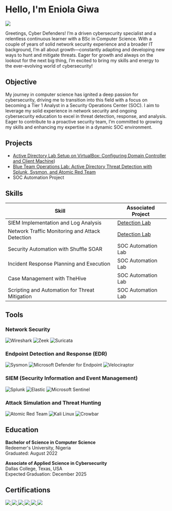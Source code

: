 # Hello, I'm Eniola Giwa 
<a href="https://www.linkedin.com/in/eniola-giwa24/"><img src="https://img.shields.io/badge/-LinkedIn-0072b1?&style=for-the-badge&logo=linkedin&logoColor=white" /></a>


Greetings, Cyber Defenders! I’m a driven cybersecurity specialist and a relentless continuous learner with a BSc in Computer Science. With a couple of years of solid network security experience and a broader IT background, I’m all about growth—constantly adapting and developing new ways to hunt and mitigate threats. Eager for growth and always on the lookout for the next big thing, I’m excited to bring my skills and energy to the ever-evolving world of cybersecurity!

## Objective
My journey in computer science has ignited a deep passion for cybersecurity, driving me to transition into this field with a focus on becoming a Tier 1 Analyst in a Security Operations Center (SOC). I aim to leverage my solid experience in network security and ongoing cybersecurity education to excel in threat detection, response, and analysis. Eager to contribute to a proactive security team, I’m committed to growing my skills and enhancing my expertise in a dynamic SOC environment.


## Projects
- [Active Directory Lab Setup on VirtualBox: Configuring Domain Controller and Client Machine](https://github.com/Ennygee/Virtual-AD-Lab-Domain-Controller-and-Client-Setup-with-1-000-Users))
- [Blue Team Operations Lab: Active Directory Threat Detection with Splunk, Sysmon, and Atomic Red Team](https://github.com/Ennygee/Blue-Team-Operations-Lab-Active-Directory-Threat-Detection-with-Splunk-Sysmon-and-Atomic-Red-Team/blob/main/README.md)
- SOC Automation Project


## Skills

| Skill                                         | Associated Project         |
|-----------------------------------------------|----------------------------|
| SIEM Implementation and Log Analysis          | <a href="https://google.com">Detection Lab</a>|
| Network Traffic Monitoring and Attack Detection | <a href="https://google.com">Detection Lab</a>|
| Security Automation with Shuffle SOAR         | SOC Automation Lab|
| Incident Response Planning and Execution      | SOC Automation Lab|
| Case Management with TheHive                  | SOC Automation Lab|
| Scripting and Automation for Threat Mitigation | SOC Automation Lab|

## Tools

### Network Security
![Wireshark](https://img.shields.io/badge/Wireshark-0078D7?style=for-the-badge&logo=wireshark&logoColor=white)
![Zeek](https://img.shields.io/badge/Zeek-6C4FBB?style=for-the-badge)
![Suricata](https://img.shields.io/badge/Suricata-FB4F14?style=for-the-badge&logo=suricata&logoColor=white)

### Endpoint Detection and Response (EDR)
![Sysmon](https://img.shields.io/badge/Sysmon-6C757D?style=for-the-badge)
![Microsoft Defender for Endpoint](https://img.shields.io/badge/Microsoft%20Defender%20for%20Endpoint-0078D7?style=for-the-badge)
![Velociraptor](https://img.shields.io/badge/Velociraptor-5E478E?style=for-the-badge)

### SIEM (Security Information and Event Management)
![Splunk](https://img.shields.io/badge/Splunk-000000?style=for-the-badge&logo=splunk&logoColor=white)
![Elastic](https://img.shields.io/badge/Elastic-005571?style=for-the-badge&logo=elastic&logoColor=white)
![Microsoft Sentinel](https://img.shields.io/badge/Microsoft%20Sentinel-0078D7?style=for-the-badge)

### Attack Simulation and Threat Hunting
![Atomic Red Team](https://img.shields.io/badge/Atomic%20Red%20Team-6C4FBB?style=for-the-badge)
![Kali Linux](https://img.shields.io/badge/Kali%20Linux-557C94?style=for-the-badge&logo=kalilinux&logoColor=white)
![Crowbar](https://img.shields.io/badge/Crowbar-5E478E?style=for-the-badge)


## Education

**Bachelor of Science in Computer Science**  
Redeemer's University, Nigeria  
Graduated: August 2022

**Associate of Applied Science in Cybersecurity**  
Dallas College, Texas, USA  
Expected Graduation: December 2025




## Certifications

<div>
    <a href="https://www.credly.com/badges/bf38a4ff-3f9b-4a2f-8044-dcc57fef3c9e" target="_blank">
        <img src="https://img.shields.io/badge/-CCNA-2962FF?&style=for-the-badge&logo=Cisco&logoColor=white" />
    </a>
    <a href="https://www.credly.com/badges/a7197eb8-dbe8-4e6f-85bb-44db5bc26649" target="_blank">
        <img src="https://img.shields.io/badge/-Security%2B-FF0000?&style=for-the-badge&logo=CompTIA&logoColor=white" />
    </a>
    <a href="https://www.credly.com/badges/580df600-2127-4641-8cec-6d5da50e8756" target="_blank">
        <img src="https://img.shields.io/badge/-Network%2B-007ACC?&style=for-the-badge&logo=CompTIA&logoColor=white" />
    </a>
    <a href="https://www.credly.com/badges/db8ea891-a7da-4228-bd55-de70f5fe8d0b" target="_blank">
        <img src="https://img.shields.io/badge/-A%2B-4D4D4D?&style=for-the-badge&logo=CompTIA&logoColor=white" />
    </a>
    <a href="https://www.isc2.org/Certifications/CC" target="_blank">
        <img src="https://img.shields.io/badge/-ISC2%20CC-008000?&style=for-the-badge&logo=ISC2&logoColor=white" />
    </a>
    <a href="https://www.credly.com/badges/c31d3b31-9372-4823-9dd0-36082a8861a9" target="_blank">
        <img src="https://img.shields.io/badge/-Google%20IT%20Support-34A853?&style=for-the-badge&logo=Google&logoColor=white" />
    </a>
</div>


